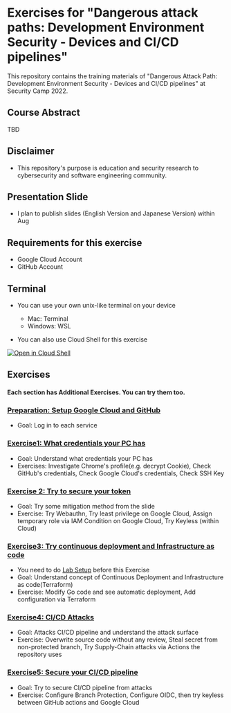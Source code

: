 # Exercises for "Dangerous attack paths: Development Environment Security - Devices and CI/CD pipelines"

This repository contains the training materials of "Dangerous Attack Path: Development Environment Security - Devices and CI/CD pipelines" at Security Camp 2022.

## Course Abstract
TBD

## Disclaimer
- This repository's purpose is education and security research to cybersecurity and software engineering community.

## Presentation Slide
- I plan to publish slides (English Version and Japanese Version) within Aug

## Requirements for this exercise
- Google Cloud Account
- GitHub Account

## Terminal
- You can use your own unix-like terminal on your device
  - Mac: Terminal
  - Windows: WSL

- You can also use Cloud Shell for this exercise

[![Open in Cloud Shell](http://gstatic.com/cloudssh/images/open-btn.png)](https://console.cloud.google.com/cloudshell/open?git_repo=https://github.com/rung/seccamp2022-devenv-security-training)

## Exercises
#### Each section has Additional Exercises. You can try them too.

### [Preparation: Setup Google Cloud and GitHub](0-preparation/README.md)
- Goal: Log in to each service

### [Exercise1: What credentials your PC has](./1-exercise1/README.md)
- Goal: Understand what credentials your PC has
- Exercises: Investigate Chrome's profile(e.g. decrypt Cookie), Check GitHub's credentials, Check Google Cloud's credentials, Check SSH Key

### [Exercise 2: Try to secure your token](./2-exercise2/README.md)
- Goal: Try some mitigation method from the slide
- Exercise: Try Webauthn, Try least privilege on Google Cloud, Assign temporary role via IAM Condition on Google Cloud, Try Keyless (within Cloud)

### [Exercise3: Try continuous deployment and Infrastructure as code](./3-exercise3/README.md)
- You need to do [Lab Setup](./3-exercise3/lab-setup.md) before this Exercise
- Goal: Understand concept of Continuous Deployment and Infrastructure as code(Terraform)
- Exercise: Modify Go code and see automatic deployment, Add configuration via Terraform

### [Exercise4: CI/CD Attacks](./4-exercise4/README.md)
- Goal: Attacks CI/CD pipeline and understand the attack surface
- Exercise: Overwrite source code without any review, Steal secret from non-protected branch, Try Supply-Chain attacks via Actions the repository uses

### [Exercise5: Secure your CI/CD pipeline](./5-exercise5/README.md)
- Goal: Try to secure CI/CD pipeline from attacks
- Exercise: Configure Branch Protection, Configure OIDC, then try keyless between GitHub actions and Google Cloud
